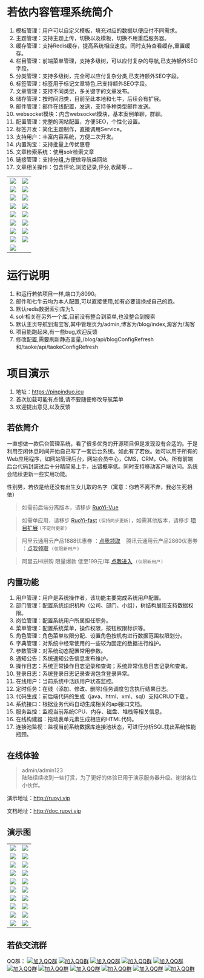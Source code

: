 # 若依内容管理系统简介
1.  模板管理：用户可以自定义模板，填充对应的数据以便应付不同需求。
2.  主题管理：支持主题上传，切换以及模板，切换不用重启服务器。
3.  缓存管理：支持Redis缓存，提高系统相应速度。同时支持查看缓存,重置缓存。
4.  栏目管理：前端菜单管理，支持多级树，可以应付复杂的导航,已支持额外SEO字段。
5.  分类管理：支持多级树，完全可以应付复杂分类,已支持额外SEO字段。
6.  标签管理：标签用于标记文章特色,已支持额外SEO字段。
7.  文章管理：支持不同类型，多关键字的文章发布。
8.  储存管理：按时间归类，目前至此本地和七牛，后续会有扩展。
9.  邮件管理：邮件在线配置，发送，支持多种类型邮件发送。
10. websocket模块：内含websocket模块，基本案例单聊，群聊。
11. 配置管理：完整的网站配置，方便SEO，个性化设置。
12. 标签开发：简化主题制作，直接调用Service。
13. 支持用户：丰富内容系统，方便二次开发。
14. 内置淘宝：支持批量上传优惠卷
15. 文章检索系统：使用solr检索文章
16. 链接管理：支持分组,方便做导航类网站
17. 文章相关操作：包含评论,浏览记录,评分,收藏等
...
<table>
    <tr>
        <td><img src="http://image.bobey.site//upload/2020/7/火狐截图_2020-07-10T03-17-58.888Z_bea53a3e3992411fbb19fc4bf110ca44.png"/></td>
        <td><img src="http://image.bobey.site//upload/2020/7/火狐截图_2020-07-10T03-18-47.326Z_0dababe1f6504073bbc5f5b4acf03c49.png"/></td>
    </tr>
    <tr>
         <td><img src="http://image.bobey.site//upload/2020/7/火狐截图_2020-07-10T03-19-27.145Z_2f844738e5934fa0a63778166f069440.png"/></td>
         <td><img src="http://image.bobey.site//upload/2020/7/火狐截图_2020-07-10T03-23-29.915Z_8ba3734cbb7046389334e9b6ff8e0fc1.png"/></td>
     </tr>
      <tr>
              <td><img src="http://image.bobey.site//upload/2020/7/火狐截图_2020-07-10T03-23-52.807Z_3fd7f8395421435ba76aa56d293e41ae.png"/></td>
              <td><img src="http://image.bobey.site//upload/2020/7/火狐截图_2020-07-10T03-24-21.337Z_193493110dec4615a83cca1e21d08c44.png"/></td>
      </tr>
       <tr>
               <td><img src="http://image.bobey.site//upload/2020/7/火狐截图_2020-07-10T03-24-42.599Z_380c6fbbed90427d87d6e65b74c969bb.png"/></td>
               <td><img src="http://image.bobey.site//upload/2020/7/火狐截图_2020-07-10T03-25-07.965Z_0bd4080dc90a4ea186967b5a93a899ff.png"/></td>
     </tr>
     <tr>
   <td><img src="http://image.bobey.site//upload/2020/7/火狐截图_2020-07-10T03-25-25.220Z_423b799f9bf74be0a66a35b13a05e81c.png"/></td>
                 <td><img src="http://image.bobey.site//upload/2020/7/火狐截图_2020-07-10T03-25-42.175Z_1c1b25d0a7764cab9845a7dc2afb62c6.png"/></td>
    </tr>
     <tr>
     <td><img src="http://image.bobey.site//upload/2020/7/火狐截图_2020-07-10T03-25-57.235Z_28af556dd9dc4c18909eb03d8bcbadeb.png"/></td>
     <td><img src="http://image.bobey.site//upload/2020/7/火狐截图_2020-07-10T03-26-47.443Z_0f6816585b7b4bd0b89d0967d51ec660.png"/></td>
     </tr>
    <tr>
                  <td><img src="http://image.bobey.site//upload/2020/7/火狐截图_2020-07-10T03-27-24.764Z_03629c87ba3e439aab7361c146c4cdaa.png"/></td>
                   <td><img src="http://image.bobey.site//upload/2020/7/火狐截图_2020-07-10T03-28-01.312Z_917396099c25473f894af6f6556732f8.png"/></td>
              </tr>
                <tr>
                     <td><img src="http://image.bobey.site//upload/2020/7/火狐截图_2020-07-10T03-28-09.932Z_e5dd2b3af1d74d8aa42ff16398bd13d7.png"/></td>
                     <td><img src="http://image.bobey.site//upload/2020/7/火狐截图_2020-07-10T04-55-18.571Z_af7c3327e8af442bb64ef74d5f0a31da.png"/></td>
                 </tr>
                 <tr>                                       
                     <td><img src="http://image.bobey.site//upload/2020/7/火狐截图_2020-07-10T04-55-52.202Z_9c8c597a8a82418eb766cd1e7bf1ffdb.png"/></td>
                 </tr>                                          
</table>

# 运行说明
1. 和运行若依项目一样,端口为8090。
2. 邮件和七牛云均为本人配置,可以直接使用,如有必要请换成自己的跑。
3. 默认redis数据索引库为1.
4. solr相关在另外一个库,目前没有整合到菜单,也没整合到搜索
5. 默认主页导航到淘宝客,其中管理页为/admin,博客为/blog/index,淘客为/淘客
6. 项目能跑起来,有一些bug,欢迎反馈
7. 修改配置,需要刷新静态变量,/blog/api/blogConfigRefresh和/taoke/api/taokeConfigRefresh

# 项目演示
1. 地址：https://pinpinduo.icu
2. 首次加载可能有点慢,请不要随便修改导航菜单
3. 欢迎提出意见,以及反馈

## 若依简介

一直想做一款后台管理系统，看了很多优秀的开源项目但是发现没有合适的。于是利用空闲休息时间开始自己写了一套后台系统。如此有了若依。她可以用于所有的Web应用程序，如网站管理后台，网站会员中心，CMS，CRM，OA。所有前端后台代码封装过后十分精简易上手，出错概率低。同时支持移动客户端访问。系统会陆续更新一些实用功能。

性别男，若依是给还没有出生女儿取的名字（寓意：你若不离不弃，我必生死相依）

> 如需前后端分离版本，请移步 [RuoYi-Vue](https://gitee.com/y_project/RuoYi-Vue)

> 如需单应用，请移步 [RuoYi-fast](https://gitee.com/y_project/RuoYi-fast)  `(保持同步更新)`，如需其他版本，请移步 [项目扩展](http://doc.ruoyi.vip/ruoyi/document/xmkz.html)  `(不定时更新)`

> 阿里云通用云产品1888优惠券 ：[点我领取](https://www.aliyun.com/minisite/goods?userCode=brki8iof)&nbsp;&nbsp;&nbsp;&nbsp;腾讯云通用云产品2860优惠券 ：[点我领取](https://cloud.tencent.com/redirect.php?redirect=1025&cps_key=198c8df2ed259157187173bc7f4f32fd&from=console)&nbsp;&nbsp;`(仅限新用户)`

> 阿里云Hi拼购 限量爆款 低至199元/年 [点我进入](https://www.aliyun.com/acts/hi-group-buying?userCode=brki8iof)&nbsp;&nbsp;`(仅限新用户)`

## 内置功能

1.  用户管理：用户是系统操作者，该功能主要完成系统用户配置。
2.  部门管理：配置系统组织机构（公司、部门、小组），树结构展现支持数据权限。
3.  岗位管理：配置系统用户所属担任职务。
4.  菜单管理：配置系统菜单，操作权限，按钮权限标识等。
5.  角色管理：角色菜单权限分配、设置角色按机构进行数据范围权限划分。
6.  字典管理：对系统中经常使用的一些较为固定的数据进行维护。
7.  参数管理：对系统动态配置常用参数。
8.  通知公告：系统通知公告信息发布维护。
9.  操作日志：系统正常操作日志记录和查询；系统异常信息日志记录和查询。
10. 登录日志：系统登录日志记录查询包含登录异常。
11. 在线用户：当前系统中活跃用户状态监控。
12. 定时任务：在线（添加、修改、删除)任务调度包含执行结果日志。
13. 代码生成：前后端代码的生成（java、html、xml、sql）支持CRUD下载 。
14. 系统接口：根据业务代码自动生成相关的api接口文档。
15. 服务监控：监视当前系统CPU、内存、磁盘、堆栈等相关信息。
16. 在线构建器：拖动表单元素生成相应的HTML代码。
17. 连接池监视：监视当前系统数据库连接池状态，可进行分析SQL找出系统性能瓶颈。
## 在线体验
> admin/admin123  
> 陆陆续续收到一些打赏，为了更好的体验已用于演示服务器升级。谢谢各位小伙伴。

演示地址：http://ruoyi.vip  

文档地址：http://doc.ruoyi.vip

## 演示图

<table>
    <tr>
        <td><img src="https://oscimg.oschina.net/oscnet/25b5e333768d013d45a990c152dbe4d9d6e.jpg"/></td>
        <td><img src="https://oscimg.oschina.net/oscnet/e29fd81b2d43b517f99535564af41f9d1d5.jpg"/></td>
    </tr>
    <tr>
        <td><img src="https://oscimg.oschina.net/oscnet/629f1510fb6205f773c8c284863406b694f.jpg"/></td>
        <td><img src="https://oscimg.oschina.net/oscnet/9124eda87df0e72427cd63f458b813e3363.jpg"/></td>
    </tr>
    <tr>
        <td><img src="https://oscimg.oschina.net/oscnet/438c59467afd0097cfbe9c89db932661687.jpg"/></td>
        <td><img src="https://oscimg.oschina.net/oscnet/72a015041db6843aca7f7b273688cb346f8.jpg"/></td>
    </tr>
	<tr>
        <td><img src="https://oscimg.oschina.net/oscnet/ecb5f1c9929f1933f733f796749b2df73d9.jpg"/></td>
        <td><img src="https://oscimg.oschina.net/oscnet/e4283d500eb10e8dd8701e7742f7facb065.jpg"/></td>
    </tr>	 
    <tr>
        <td><img src="https://oscimg.oschina.net/oscnet/2531dbf419a1b114e1177f8d2a120b8a9c3.jpg"/></td>
        <td><img src="https://oscimg.oschina.net/oscnet/8b740a42dddc1e5a8a150d97c5060df258b.jpg"/></td>
    </tr>
	<tr>
        <td><img src="https://oscimg.oschina.net/oscnet/00e642dc3515919b3760968cc496a12a849.jpg"/></td>
        <td><img src="https://oscimg.oschina.net/oscnet/f72d28a3e60413a4e1b5c7c2f45f962fd65.jpg"/></td>
    </tr>
	<tr>
        <td><img src="https://oscimg.oschina.net/oscnet/19222e495869a2a99fc31c5d2bd4539e1e7.jpg"/></td>
        <td><img src="https://oscimg.oschina.net/oscnet/264d25176f4e22b4b38e95fe6ce73775299.jpg"/></td>
    </tr>
	<tr>
        <td><img src="https://oscimg.oschina.net/oscnet/d85fbb59be27fb33f68bdbb6e8bc967c97b.jpg"/></td>
        <td><img src="https://oscimg.oschina.net/oscnet/bb902d2c54bad02a052e9a05e5f22a93df1.jpg"/></td>
    </tr>
	<tr>
        <td><img src="https://oscimg.oschina.net/oscnet/30cda883bb9a7f74f1454314e64f949942d.jpg"/></td>
        <td><img src="https://oscimg.oschina.net/oscnet/deebaaa8d6b14a419ed5911f49e3f222a6f.jpg"/></td>
    </tr>
	<tr>
        <td><img src="https://oscimg.oschina.net/oscnet/bed2b98a44e7ae820c2885329e711965c28.jpg"/></td>
        <td><img src="https://oscimg.oschina.net/oscnet/up-6d73c2140ce694e3de4c05035fdc1868d4c.png"/></td>
    </tr>
</table>


## 若依交流群

QQ群： [![加入QQ群](https://img.shields.io/badge/已满-1389287-blue.svg)](https://jq.qq.com/?_wv=1027&k=5HBAaYN)  [![加入QQ群](https://img.shields.io/badge/已满-1679294-blue.svg)](https://jq.qq.com/?_wv=1027&k=5cHeRVW)  [![加入QQ群](https://img.shields.io/badge/已满-1529866-blue.svg)](https://jq.qq.com/?_wv=1027&k=53R0L5Z)  [![加入QQ群](https://img.shields.io/badge/已满-1772718-blue.svg)](https://jq.qq.com/?_wv=1027&k=5g75dCU)  [![加入QQ群](https://img.shields.io/badge/已满-1366522-blue.svg)](https://jq.qq.com/?_wv=1027&k=58cPoHA)  [![加入QQ群](https://img.shields.io/badge/已满-1382251-blue.svg)](https://jq.qq.com/?_wv=1027&k=5Ofd4Pb)  [![加入QQ群](https://img.shields.io/badge/已满-1145125-blue.svg)](https://jq.qq.com/?_wv=1027&k=5yugASz)  [![加入QQ群](https://img.shields.io/badge/已满-86752435-blue.svg)](https://jq.qq.com/?_wv=1027&k=5Rf3d2P)  [![加入QQ群](https://img.shields.io/badge/已满-134072510-blue.svg)](https://jq.qq.com/?_wv=1027&k=5ZIjaeP)  [![加入QQ群](https://img.shields.io/badge/已满-210336300-blue.svg)](https://jq.qq.com/?_wv=1027&k=5CJw1jY)  [![加入QQ群](https://img.shields.io/badge/339522636-blue.svg)](https://jq.qq.com/?_wv=1027&k=5omzbKc)